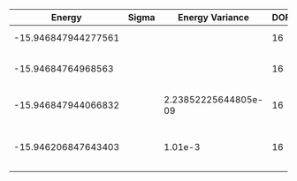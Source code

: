 | Energy              | Sigma | Energy Variance | DOF | Einf              | Method                          | Reference |
|---------------------|-------|-----------------|-----|-------------------|---------------------------------|-----------|
| -15.946847944277561 |       |                 | 16  | 7.741935483870968 | Exact diagonalization           | [code](https://github.com/varbench/methods/blob/main/scripts/tV/chain_32_P_16_1/ed_lattice_symmetries.sh) |
| -15.94684764968563  |       |                 | 16  | 7.741935483870968 | DMRG (maxbonddim = 200)         | [code](https://github.com/varbench/methods/blob/main/scripts/tV/chain_32_P_16_1/dmrg.sh) |
| -15.946847944066832 |  | 2.23852225644805e-09 | 16  | 7.741935483870968 | DMRG (maxbonddim = 573)         | [code](https://github.com/varbench/methods/blob/main/scripts/tV/chain_32_P_16_1/dmrg_B1024.sh) |
| -15.946206847643403 |       | 1.01e-3         | 16  | 7.741935483870968 | QMC (continuous-time expansion) | [paper](https://journals.aps.org/prb/abstract/10.1103/PhysRevB.93.155117) [code](https://github.com/wangleiphy/SpinlesstV-LCT-INT) |
